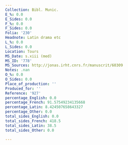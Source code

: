 ```yaml
---
Collection: Bibl. Munic.
E_%: 0.0
E_Sides: 0.0
F_%: 0.0
F_Sides: 0.0
Folia: '230'
Headnote: Latin drama etc
L_%: 0.0
L_Sides: 0.0
Location: Tours
MS_Date: s.xiii (med)
MS_ID: '778'
MS_Sources: http://jonas.irht.cnrs.fr/manuscrit/60309
Notes: .nan
O_%: 0.0
O_Sides: 0.0
Place_of_production: ''
Produced_for: ''
Reference: '927'
percentage_English: 0.0
percentage_French: 91.57549234135668
percentage_Latin: 8.424507658643327
percentage_Other: 0.0
total_sides_English: 0.0
total_sides_French: 418.5
total_sides_Latin: 38.5
total_sides_Other: 0.0

---
```

